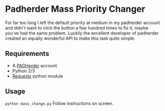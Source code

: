 # Padherder Mass Priority Changer
For far too long I left the default priority at medium in my padherder account and didn't want to click the button a few hundred times to fix it, maybe you've had the same problem.  Luckily the excellent developer of padherder created an equally wonderful API to make this task quite simple.

Requirements
------------
- A [PADHerder](https://www.padherder.com) account
- Python 2/3
- [Requests](http://docs.python-requests.org/en/latest/) python module

Usage
------
`python mass_change.py`
Follow instructions on screen.
